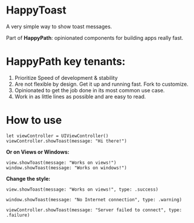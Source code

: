 # HappyToast

A very simple way to show toast messages.

Part of **HappyPath**: opinionated components for building apps really fast.

# HappyPath key tenants:
1. Prioritize Speed of development & stability
2. Are not flexible by design.  Get it up and running fast. Fork to customize. 
3. Opinionated to get the job done in its most common use case.  
4. Work in as little lines as possible and are easy to read.

# How to use
```
let viewController = UIViewController() 
viewController.showToast(message: "Hi there!")
```

**Or on Views or Windows:**
``` 
view.showToast(message: "Works on views!")
window.showToast(message: "Works on windows!")
```

**Change the style:**
``` 
view.showToast(message: "Works on views!", type: .success)

window.showToast(message: "No Internet connection", type: .warning)

viewController.showToast(message: "Server failed to connect", type: .failure)
```
